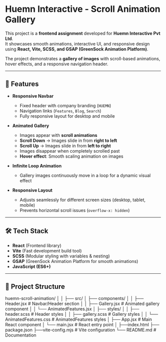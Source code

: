# Huemn Interactive - Scroll Animation Gallery

This project is a **frontend assignment** developed for **Huemn Interactive Pvt Ltd**.  
It showcases smooth animations, interactive UI, and responsive design using **React, Vite, SCSS, and GSAP (GreenSock Animation Platform)**.  

The project demonstrates a **gallery of images** with scroll-based animations, hover effects, and a responsive navigation header.

---

## 🚀 Features

- **Responsive Navbar**
  - Fixed header with company branding (`HUEMN`)
  - Navigation links (`Features`, `Blog`, `Search`)
  - Fully responsive layout for desktop and mobile

- **Animated Gallery**
  - Images appear with **scroll animations**
  - **Scroll Down** → Images slide in from **right to left**
  - **Scroll Up** → Images slide in from **left to right**
  - Images disappear when completely scrolled past
  - **Hover effect**: Smooth scaling animation on images

- **Infinite Loop Animation**
  - Gallery images continuously move in a loop for a dynamic visual effect

- **Responsive Layout**
  - Adjusts seamlessly for different screen sizes (desktop, tablet, mobile)
  - Prevents horizontal scroll issues (`overflow-x: hidden`)

---

## 🛠️ Tech Stack

- **React** (Frontend library)
- **Vite** (Fast development build tool)
- **SCSS** (Modular styling with variables & nesting)
- **GSAP** (GreenSock Animation Platform for smooth animations)
- **JavaScript (ES6+)**

---

## 📂 Project Structure

huemn-scroll-animation/
│
│
├── src/
│ ├── components/
│ │ ├── Header.jsx # Navbar/Header section
│ │ ├── Gallery.jsx # Animated gallery component
│ │ └── AnimatedFeatures.jsx
│ ├── styles/
│ │ ├── header.scss # Header styles
│ │ ├── gallery.scss # Gallery styles
│ │ └── AnimatedFeatures.css # AnimatedFeatures styles
│ ├── App.jsx # Main React component
│ └── main.jsx # React entry point
│
├──index.html
├── package.json
├──vite-config.mjs # Vite configuration
└── README.md # Documentation
